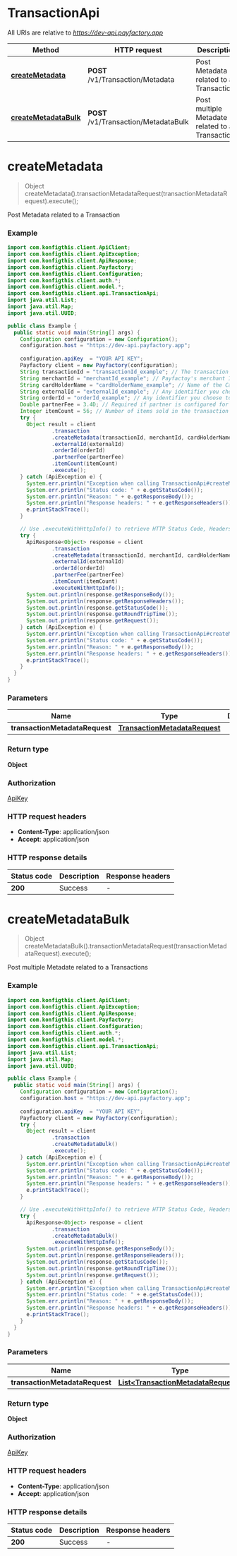 # TransactionApi

All URIs are relative to *https://dev-api.payfactory.app*

| Method | HTTP request | Description |
|------------- | ------------- | -------------|
| [**createMetadata**](TransactionApi.md#createMetadata) | **POST** /v1/Transaction/Metadata | Post Metadata related to a Transaction |
| [**createMetadataBulk**](TransactionApi.md#createMetadataBulk) | **POST** /v1/Transaction/MetadataBulk | Post multiple Metadate related to a Transactions |


<a name="createMetadata"></a>
# **createMetadata**
> Object createMetadata().transactionMetadataRequest(transactionMetadataRequest).execute();

Post Metadata related to a Transaction

### Example
```java
import com.konfigthis.client.ApiClient;
import com.konfigthis.client.ApiException;
import com.konfigthis.client.ApiResponse;
import com.konfigthis.client.Payfactory;
import com.konfigthis.client.Configuration;
import com.konfigthis.client.auth.*;
import com.konfigthis.client.model.*;
import com.konfigthis.client.api.TransactionApi;
import java.util.List;
import java.util.Map;
import java.util.UUID;

public class Example {
  public static void main(String[] args) {
    Configuration configuration = new Configuration();
    configuration.host = "https://dev-api.payfactory.app";
    
    configuration.apiKey  = "YOUR API KEY";
    Payfactory client = new Payfactory(configuration);
    String transactionId = "transactionId_example"; // The transaction Id from the payment processor
    String merchantId = "merchantId_example"; // Payfactoy's merchant Id
    String cardHolderName = "cardHolderName_example"; // Name of the Cardholder
    String externalId = "externalId_example"; // Any identifier you choose to send
    String orderId = "orderId_example"; // Any identifier you choose to send
    Double partnerFee = 3.4D; // Required if partner is configured for the partner fee program
    Integer itemCount = 56; // Number of items sold in the transaction
    try {
      Object result = client
              .transaction
              .createMetadata(transactionId, merchantId, cardHolderName)
              .externalId(externalId)
              .orderId(orderId)
              .partnerFee(partnerFee)
              .itemCount(itemCount)
              .execute();
    } catch (ApiException e) {
      System.err.println("Exception when calling TransactionApi#createMetadata");
      System.err.println("Status code: " + e.getStatusCode());
      System.err.println("Reason: " + e.getResponseBody());
      System.err.println("Response headers: " + e.getResponseHeaders());
      e.printStackTrace();
    }

    // Use .executeWithHttpInfo() to retrieve HTTP Status Code, Headers and Request
    try {
      ApiResponse<Object> response = client
              .transaction
              .createMetadata(transactionId, merchantId, cardHolderName)
              .externalId(externalId)
              .orderId(orderId)
              .partnerFee(partnerFee)
              .itemCount(itemCount)
              .executeWithHttpInfo();
      System.out.println(response.getResponseBody());
      System.out.println(response.getResponseHeaders());
      System.out.println(response.getStatusCode());
      System.out.println(response.getRoundTripTime());
      System.out.println(response.getRequest());
    } catch (ApiException e) {
      System.err.println("Exception when calling TransactionApi#createMetadata");
      System.err.println("Status code: " + e.getStatusCode());
      System.err.println("Reason: " + e.getResponseBody());
      System.err.println("Response headers: " + e.getResponseHeaders());
      e.printStackTrace();
    }
  }
}

```

### Parameters

| Name | Type | Description  | Notes |
|------------- | ------------- | ------------- | -------------|
| **transactionMetadataRequest** | [**TransactionMetadataRequest**](TransactionMetadataRequest.md)|  | [optional] |

### Return type

**Object**

### Authorization

[ApiKey](../README.md#ApiKey)

### HTTP request headers

 - **Content-Type**: application/json
 - **Accept**: application/json

### HTTP response details
| Status code | Description | Response headers |
|-------------|-------------|------------------|
| **200** | Success |  -  |

<a name="createMetadataBulk"></a>
# **createMetadataBulk**
> Object createMetadataBulk().transactionMetadataRequest(transactionMetadataRequest).execute();

Post multiple Metadate related to a Transactions

### Example
```java
import com.konfigthis.client.ApiClient;
import com.konfigthis.client.ApiException;
import com.konfigthis.client.ApiResponse;
import com.konfigthis.client.Payfactory;
import com.konfigthis.client.Configuration;
import com.konfigthis.client.auth.*;
import com.konfigthis.client.model.*;
import com.konfigthis.client.api.TransactionApi;
import java.util.List;
import java.util.Map;
import java.util.UUID;

public class Example {
  public static void main(String[] args) {
    Configuration configuration = new Configuration();
    configuration.host = "https://dev-api.payfactory.app";
    
    configuration.apiKey  = "YOUR API KEY";
    Payfactory client = new Payfactory(configuration);
    try {
      Object result = client
              .transaction
              .createMetadataBulk()
              .execute();
    } catch (ApiException e) {
      System.err.println("Exception when calling TransactionApi#createMetadataBulk");
      System.err.println("Status code: " + e.getStatusCode());
      System.err.println("Reason: " + e.getResponseBody());
      System.err.println("Response headers: " + e.getResponseHeaders());
      e.printStackTrace();
    }

    // Use .executeWithHttpInfo() to retrieve HTTP Status Code, Headers and Request
    try {
      ApiResponse<Object> response = client
              .transaction
              .createMetadataBulk()
              .executeWithHttpInfo();
      System.out.println(response.getResponseBody());
      System.out.println(response.getResponseHeaders());
      System.out.println(response.getStatusCode());
      System.out.println(response.getRoundTripTime());
      System.out.println(response.getRequest());
    } catch (ApiException e) {
      System.err.println("Exception when calling TransactionApi#createMetadataBulk");
      System.err.println("Status code: " + e.getStatusCode());
      System.err.println("Reason: " + e.getResponseBody());
      System.err.println("Response headers: " + e.getResponseHeaders());
      e.printStackTrace();
    }
  }
}

```

### Parameters

| Name | Type | Description  | Notes |
|------------- | ------------- | ------------- | -------------|
| **transactionMetadataRequest** | [**List&lt;TransactionMetadataRequest&gt;**](TransactionMetadataRequest.md)|  | [optional] |

### Return type

**Object**

### Authorization

[ApiKey](../README.md#ApiKey)

### HTTP request headers

 - **Content-Type**: application/json
 - **Accept**: application/json

### HTTP response details
| Status code | Description | Response headers |
|-------------|-------------|------------------|
| **200** | Success |  -  |

